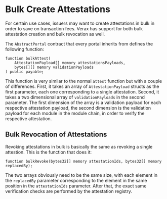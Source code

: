 # Bulk Create Attestations

For certain use cases, issuers may want to create attestations in bulk in order to save on transaction fees. Verax has
support for both bulk attestation creation and bulk revocation as well.

The `AbstractPortal` contract that every portal inherits from defines the following function:

```solidity
function bulkAttest(
    AttestationPayload[] memory attestationsPayloads,
    bytes[][] memory validationPayloads
) public payable;
```

This function is very similar to the normal `attest` function but with a couple of differences. First, it takes an array
of `AttestationPayload` structs as the first parameter, each one corresponding to a single attestation. Second, it takes
a two dimensional array of `validationPayloads` in the second parameter. The first dimension of the array is a
validation payload for each respective attestation payload, the second dimension is the validation payload for each
module in the module chain, in order to verify the respective attestation.

## Bulk Revocation of Attestations

Revoking attestations in bulk is basically the same as revoking a single attestion. This is the function that does it:

```solidity
function bulkRevoke(bytes32[] memory attestationIds, bytes32[] memory replacedBy);
```

The two arrays obviously need to be the same size, with each element in the `replacedBy` parameter corresponding to the
element in the same position in the `attestationIds` parameter. After that, the exact same verification checks are
performed by the attestation registry.
